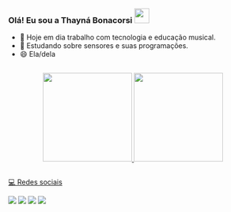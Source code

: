### Olá! Eu sou a Thayná Bonacorsi <img src="https://raw.githubusercontent.com/kaueMarques/kaueMarques/master/hi.gif" width="30px">

- 🔭 Hoje em dia trabalho com tecnologia e educação musical.
- 🌱 Estudando sobre sensores e suas programações.
- 😄 Ela/dela

##
  
<div align="center">
  <a href="https://github.com/TBonacorsi">
  <img height="180em" src="https://github-readme-stats.vercel.app/api?username=TBonacorsi&show_icons=true&theme=dark&include_all_commits=true&count_private=true"/>
  <img height="180em" src="https://github-readme-stats.vercel.app/api/top-langs/?username=TBonacorsi&layout=compact&langs_count=7&theme=dark"/>
</div>

  ##
  
  
  💻 Redes sociais
  
  <div> 
  <a href="https://www.youtube.com/channel/UCccJ1ywpl57OUwAdwsyiUyA" target="_blank"><img src="https://img.shields.io/badge/YouTube-FF0000?style=for-the-badge&logo=youtube&logoColor=white" target="_blank"></a>
  <a href="https://instagram.com/thaynabonacorsi" target="_blank"><img src="https://img.shields.io/badge/-Instagram-%23E4405F?style=for-the-badge&logo=instagram&logoColor=white" target="_blank"></a>
  <a href = "mailto:thaynabonacorsi29@gmail.com"><img src="https://img.shields.io/badge/-Gmail-%23333?style=for-the-badge&logo=gmail&logoColor=white" target="_blank"></a>
  <a href="https://www.linkedin.com/in/thayn%C3%A1-bonacorsi-62513413b/" target="_blank"><img src="https://img.shields.io/badge/-LinkedIn-%230077B5?style=for-the-badge&logo=linkedin&logoColor=white" target="_blank"></a> 
 
  
